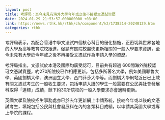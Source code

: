 ```yaml
---
layout: post
title: 考評局：至今未見有海外大學今年或之後不接受文憑試資歷
date: 2024-01-29 21:53:57.000000000 +08:00
link: https://news.rthk.hk/rthk/ch/component/k2/1738314-20240129.htm
categories: rthk
---
```


考評局表示，為配合香港中學文憑試四個核心科目的優化措施，正密切與世界各地的大學及高等教育院校跟進，促請有關院校盡快更新相關的一般入學要求資訊，至今未見有大學於今年或之後不再接受文憑試作為申請入學的資歷。

考評局指出，文憑試於本港及國際均廣受認可，目前共有超過 600間海外院校認可文憑試資歷，約270所院校已作相應更新，包括多所著名大學，例如美國耶魯大學、英國劍橋大學、澳洲國立大學、西門菲莎大學等。而劍橋大學網站近日已上載有關文憑試考生的一般收生要求，包括申請入讀的學生一般需要在公民與社會發展科取得「達標」成績，餘下約30所院校的一般入學要求亦會適時更新。

英國大學及院校招生事務處亦已於去年更新網上申請系統，接納今年或以後的文憑試考生，填報包括公民與社會發展科在內的各類科目成績，以申請其英國大學或專上學院的課程。
